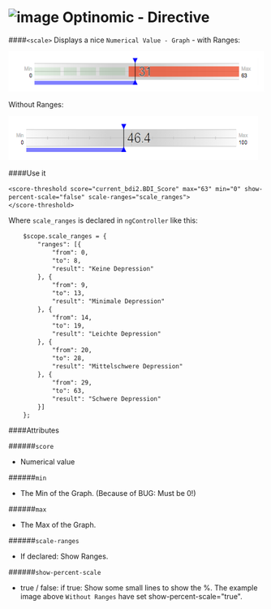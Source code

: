![image](http://www.ottiger.org/optinomic_logo/optinomic_logo_small.png)
Optinomic - Directive
=====================


####`<scale>`
Displays a nice `Numerical Value - Graph` - with Ranges:   

![image](https://raw.githubusercontent.com/Optinomic/optinomic-documentation/master/optinomic-directives/images/score_threshold_ranges.png)

Without Ranges:   

![image](https://raw.githubusercontent.com/Optinomic/optinomic-documentation/master/optinomic-directives/images/score_threshold_no_ranges.png)


####Use it
```
<score-threshold score="current_bdi2.BDI_Score" max="63" min="0" show-percent-scale="false" scale-ranges="scale_ranges">
</score-threshold>
```

Where `scale_ranges` is declared in `ngController` like this:

```
    $scope.scale_ranges = {
        "ranges": [{
            "from": 0,
            "to": 8,
            "result": "Keine Depression"
        }, {
            "from": 9,
            "to": 13,
            "result": "Minimale Depression"
        }, {
            "from": 14,
            "to": 19,
            "result": "Leichte Depression"
        }, {
            "from": 20,
            "to": 28,
            "result": "Mittelschwere Depression"
        }, {
            "from": 29,
            "to": 63,
            "result": "Schwere Depression"
        }]
    };
```

####Attributes

######`score`    
-  Numerical value         

######`min`    
- The Min of the Graph. (Because of BUG: Must be 0!)

######`max`    
- The Max of the Graph.

######`scale-ranges`    
- If declared: Show Ranges.

######`show-percent-scale`    
- true / false:  if true: Show some small lines to show the %. The example image above `Without Ranges` have set show-percent-scale="true". 

